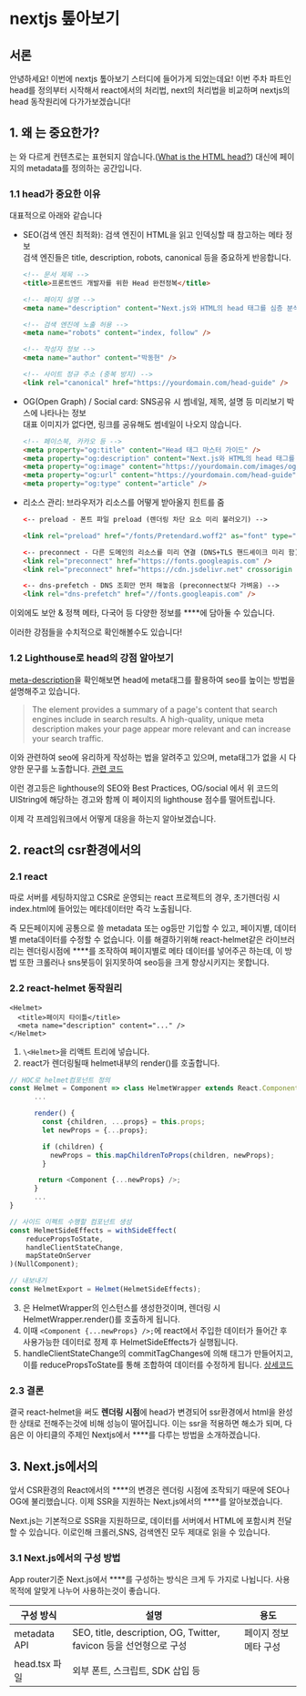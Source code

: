 # nextjs 톺아보기

## 서론

안녕하세요! 이번에 nextjs 톺아보기 스터디에 들어가게 되었는데요! 이번 주차 파트인 head를 정의부터 시작해서 react에서의 처리법, next의 처리법을 비교하며 nextjs의 head 동작원리에 다가가보겠습니다!

## 1\. 왜 는 중요한가?

는 와 다르게 컨텐츠로는 표현되지 않습니다.([What is the HTML head?](https://developer.mozilla.org/en-US/docs/Learn_web_development/Core/Structuring_content/Webpage_metadata#what_is_the_html_head)) 대신에 페이지의 metadata를 정의하는 공간입니다.

### 1.1 head가 중요한 이유

대표적으로 아래와 같습니다

- SEO(검색 엔진 최적화): 검색 엔진이 HTML을 읽고 인덱싱할 때 참고하는 메타 정보  
   검색 엔진들은 title, description, robots, canonical 등을 중요하게 반응합니다.

  ```html
  <!-- 문서 제목 -->
  <title>프론트엔드 개발자를 위한 Head 완전정복</title>

  <!-- 페이지 설명 -->
  <meta name="description" content="Next.js와 HTML의 head 태그를 심층 분석하고 SEO 최적화 방법을 소개합니다." />

  <!-- 검색 엔진에 노출 허용 -->
  <meta name="robots" content="index, follow" />

  <!-- 작성자 정보 -->
  <meta name="author" content="박동현" />

  <!-- 사이트 정규 주소 (중복 방지) -->
  <link rel="canonical" href="https://yourdomain.com/head-guide" />
  ```

- OG(Open Graph) / Social card: SNS공유 시 썸네일, 제목, 설명 등 미리보기 박스에 나타나는 정보  
   대표 이미지가 없다면, 링크를 공유해도 썸네일이 나오지 않습니다.

  ```html
  <!-- 페이스북, 카카오 등 -->
  <meta property="og:title" content="Head 태그 마스터 가이드" />
  <meta property="og:description" content="Next.js와 HTML의 head 태그를 활용해 SEO와 OG를 최적화하는 방법을 설명합니다." />
  <meta property="og:image" content="https://yourdomain.com/images/og-head-guide.png" />
  <meta property="og:url" content="https://yourdomain.com/head-guide" />
  <meta property="og:type" content="article" />
  ```

- 리소스 관리: 브라우저가 리소스를 어떻게 받아올지 힌트를 줌

  ```html
  <-- preload - 폰트 파일 preload (렌더링 차단 요소 미리 불러오기) -->

  <link rel="preload" href="/fonts/Pretendard.woff2" as="font" type="font/woff2" crossorigin="anonymous" />

  <-- preconnect - 다른 도메인의 리소스를 미리 연결 (DNS+TLS 핸드셰이크 미리 함) - 외부 리소스 도메인 preconnect -->
  <link rel="preconnect" href="https://fonts.googleapis.com" />
  <link rel="preconnect" href="https://cdn.jsdelivr.net" crossorigin />

  <-- dns-prefetch - DNS 조회만 먼저 해놓음 (preconnect보다 가벼움) -->
  <link rel="dns-prefetch" href="//fonts.googleapis.com" />
  ```

이외에도 보안 & 정책 메타, 다국어 등 다양한 정보를 **<head>**에 담아둘 수 있습니다.

이러한 강점들을 수치적으로 확인해볼수도 있습니다!

### 1.2 Lighthouse로 head의 강점 알아보기

[meta-description](https://developer.chrome.com/docs/lighthouse/seo/meta-description)을 확인해보면 head에 meta태그를 활용하여 seo를 높이는 방법을 설명해주고 있습니다.

> The element provides a summary of a page's content that search engines include in search results. A high-quality, unique meta description makes your page appear more relevant and can increase your search traffic.

이와 관련하여 seo에 유리하게 작성하는 법을 알려주고 있으며, meta태그가 없을 시 다양한 문구를 노출합니다. [관련 코드](https://github.com/GoogleChrome/lighthouse/blob/main/core/audits/seo/meta-description.js)

이런 경고등은 lighthouse의 SEO와 Best Practices, OG/social 에서 위 코드의 UIString에 해당하는 경고와 함께 이 페이지의 lighthouse 점수를 떨어트립니다.

이제 각 프레임워크에서 어떻게 대응을 하는지 알아보겠습니다.

## 2\. react의 csr환경에서의 <head>

### 2.1 react

따로 서버를 세팅하지않고 CSR로 운영되는 react 프로젝트의 경우, 초기렌더링 시 index.html에 들어있는 메타데이터만 즉각 노출됩니다.

즉 모든페이지에 공통으로 쓸 metadata 또는 og등만 기입할 수 있고, 페이지별, 데이터별 meta데이터를 수정할 수 없습니다. 이를 해결하기위해 react-helmet같은 라이브러리는 렌더링시점에 **<head>**를 조작하여 페이지별로 메타 데이터를 넣어주곤 하는데, 이 방법 또한 크롤러나 sns봇등이 읽지못하여 seo등을 크게 향상시키지는 못합니다.

### 2.2 react-helmet 동작원리

```react
<Helmet>
  <title>페이지 타이틀</title>
  <meta name="description" content="..." />
</Helmet>
```

1. `\<Helmet>`을 리액트 트리에 넣습니다.
2. react가 렌더링될때 helmet내부의 render()를 호출합니다.

```javascript
// HOC로 helmet컴포넌트 정의
const Helmet = Component => class HelmetWrapper extends React.Component {
      ...

      render() {
        const {children, ...props} = this.props;
        let newProps = {...props};

        if (children) {
          newProps = this.mapChildrenToProps(children, newProps);
        }

       return <Component {...newProps} />;
      }
      ...
}

// 사이드 이펙트 수행할 컴포넌트 생성
const HelmetSideEffects = withSideEffect(
    reducePropsToState,
    handleClientStateChange,
    mapStateOnServer
)(NullComponent);

// 내보내기
const HelmetExport = Helmet(HelmetSideEffects);
```

3. <Helmet>은 HelmetWrapper의 인스턴스를 생성한것이며, 렌더링 시 HelmetWrapper.render()를 호출하게 됩니다.
4. 이때 `<Component {...newProps} />;`에 react에서 주입한 데이터가 들어간 후 사용가능한 데이터로 정제 후 HelmetSideEffects가 실행됩니다.
5. handleClientStateChange의 commitTagChanges에 의해 태그가 만들어지고, 이를 reducePropsToState를 통해 조합하여 <head>데이터를 수정하게 됩니다. [상세코드](https://github.com/nfl/react-helmet/blob/master/src/HelmetUtils.js)

### 2.3 결론

결국 react-helmet을 써도 **렌더링 시점**에 head가 변경되어 ssr환경에서 html을 완성한 상태로 전해주는것에 비해 성능이 떨어집니다. 이는 ssr을 적용하면 해소가 되며, 다음은 이 아티클의 주제인 Nextjs에서 **<head>**를 다루는 방법을 소개하겠습니다.

## 3\. Next.js에서의 <head>

앞서 CSR환경의 React에서의 **<head>**의 변경은 렌더링 시점에 조작되기 때문에 SEO나 OG에 불리했습니다. 이제 SSR을 지원하는 Next.js에서의 **<head>**를 알아보겠습니다.

Next.js는 기본적으로 SSR을 지원하므로, **<head>** 데이터를 서버에서 HTML에 포함시켜 전달할 수 있습니다. 이로인해 크롤러,SNS, 검색엔진 모두 제대로 읽을 수 있습니다.

### 3.1 Next.js에서의 <head> 구성 방법

App router기준 Next.js에서 **<head>**를 구성하는 방식은 크게 두 가지로 나뉩니다. 사용 목적에 알맞게 나누어 사용하는것이 좋습니다.

| 구성 방식     | 설명                                                               | 용도                          |
| ------------- | ------------------------------------------------------------------ | ----------------------------- |
| metadata API  | SEO, title, description, OG, Twitter, favicon 등을 선언형으로 구성 | 페이지 정보 메타 구성         |
| head.tsx 파일 | 외부 폰트, 스크립트, SDK 삽입 등 <script>,<link> 구성              | 리소스 삽입, 커스텀 제어 필요 |

📎 [공식 문서: Metadata API](https://nextjs.org/docs/app/building-your-application/optimizing/metadata)  
📎 [공식 문서: head.tsx 파일 구성](https://nextjs.org/docs/app/api-reference/file-conventions/head)

우선 metadata API 부터 둘러보겠습니다.

### 3.2 metadata API

metadata는 **<script>**와 **<link>**를 제외한 모든 메타 정보를 선언형으로 정의할 수 있는 API입니다.

page나 layout에 예약된 변수명 metadata나 generateMetadata를 내보내면 SSR시 next.js가 자동으로 파싱하여 에 삽입해줍니다.

```text
클라이언트 요청
   ↓
NextServer.getRequestHandler()
   ↓
renderToHTMLOrFlight (app-render.tsx)
   ↓
createComponentTree → getMetadataComponents()
   ↓
resolveMetadata()
   ↓
resolveMetadataElements()
   ↓
MetadataTree (JSX) → <head> 렌더링 시 삽입
```

**핵심 소스 파일**

- [renderToHTMLOrFlight](https://github.com/vercel/next.js/blob/canary/packages/next/src/server/app-render/app-render.tsx)
- [createMetadataComponents](https://github.com/vercel/next.js/blob/canary/packages/next/src/lib/metadata/create-metadata-components.tsx)
- [resolveMetadata](https://github.com/vercel/next.js/blob/canary/packages/next/src/lib/metadata/resolve-metadata.ts)
- [resolveMetadataElements](https://github.com/vercel/next.js/blob/canary/packages/next/src/lib/metadata/resolve-elements.ts)

### 3.3 head.tsx

meta api는 seo/og중심의 정보에 최적화되어있어 외부 리소스 삽입에는 적합하지 않습니다. 이는 head.tsx를 사용하면 됩니다.

```tsx
export default function Head() {
  return (
    <>
      <link rel='preconnect' href='https://fonts.googleapis.com' />
      <link href='https://fonts.googleapis.com/css2?family=Inter&display=swap' rel='stylesheet' />
    </>
  );
}
```

### 3.4 결론

next는 metadata api와 head를 분리하여, 정적 메타 데이터와 동적 메타데이터, 외부 리소스 등을 명확히 구분할 수 있도록 설계하였으며, 성능 및 유지보수 측면에서 용이합니다.# \[nextjs 톺아보기\]

## 서론

안녕하세요! 이번에 nextjs 톺아보기 스터디에 들어가게 되었는데요! 이번 주차 파트인 head를 정의부터 시작해서 react에서의 처리법, next의 처리법을 비교하며 nextjs의 head 동작원리에 다가가보겠습니다!

## 1\. 왜 는 중요한가?

는 와 다르게 컨텐츠로는 표현되지 않습니다.([What is the HTML head?](https://developer.mozilla.org/en-US/docs/Learn_web_development/Core/Structuring_content/Webpage_metadata#what_is_the_html_head)) 대신에 페이지의 metadata를 정의하는 공간입니다.

### 1.1 head가 중요한 이유

대표적으로 아래와 같습니다

- SEO(검색 엔진 최적화): 검색 엔진이 HTML을 읽고 인덱싱할 때 참고하는 메타 정보  
   검색 엔진들은 title, description, robots, canonical 등을 중요하게 반응합니다.

  ```html
  <!-- 문서 제목 -->
  <title>프론트엔드 개발자를 위한 Head 완전정복</title>

  <!-- 페이지 설명 -->
  <meta name="description" content="Next.js와 HTML의 head 태그를 심층 분석하고 SEO 최적화 방법을 소개합니다." />

  <!-- 검색 엔진에 노출 허용 -->
  <meta name="robots" content="index, follow" />

  <!-- 작성자 정보 -->
  <meta name="author" content="박동현" />

  <!-- 사이트 정규 주소 (중복 방지) -->
  <link rel="canonical" href="https://yourdomain.com/head-guide" />
  ```

- OG(Open Graph) / Social card: SNS공유 시 썸네일, 제목, 설명 등 미리보기 박스에 나타나는 정보  
   대표 이미지가 없다면, 링크를 공유해도 썸네일이 나오지 않습니다.

  ```html
  <!-- 페이스북, 카카오 등 -->
  <meta property="og:title" content="Head 태그 마스터 가이드" />
  <meta property="og:description" content="Next.js와 HTML의 head 태그를 활용해 SEO와 OG를 최적화하는 방법을 설명합니다." />
  <meta property="og:image" content="https://yourdomain.com/images/og-head-guide.png" />
  <meta property="og:url" content="https://yourdomain.com/head-guide" />
  <meta property="og:type" content="article" />
  ```

- 리소스 관리: 브라우저가 리소스를 어떻게 받아올지 힌트를 줌

  ```html
  <-- preload - 폰트 파일 preload (렌더링 차단 요소 미리 불러오기) -->

  <link rel="preload" href="/fonts/Pretendard.woff2" as="font" type="font/woff2" crossorigin="anonymous" />

  <-- preconnect - 다른 도메인의 리소스를 미리 연결 (DNS+TLS 핸드셰이크 미리 함) - 외부 리소스 도메인 preconnect -->
  <link rel="preconnect" href="https://fonts.googleapis.com" />
  <link rel="preconnect" href="https://cdn.jsdelivr.net" crossorigin />

  <-- dns-prefetch - DNS 조회만 먼저 해놓음 (preconnect보다 가벼움) -->
  <link rel="dns-prefetch" href="//fonts.googleapis.com" />
  ```

이외에도 보안 & 정책 메타, 다국어 등 다양한 정보를 **<head>**에 담아둘 수 있습니다.

이러한 강점들을 수치적으로 확인해볼수도 있습니다!

### 1.2 Lighthouse로 head의 강점 알아보기

[meta-description](https://developer.chrome.com/docs/lighthouse/seo/meta-description)을 확인해보면 head에 meta태그를 활용하여 seo를 높이는 방법을 설명해주고 있습니다.

> The element provides a summary of a page's content that search engines include in search results. A high-quality, unique meta description makes your page appear more relevant and can increase your search traffic.

이와 관련하여 seo에 유리하게 작성하는 법을 알려주고 있으며, meta태그가 없을 시 다양한 문구를 노출합니다. [관련 코드](https://github.com/GoogleChrome/lighthouse/blob/main/core/audits/seo/meta-description.js)

이런 경고등은 lighthouse의 SEO와 Best Practices, OG/social 에서 위 코드의 UIString에 해당하는 경고와 함께 이 페이지의 lighthouse 점수를 떨어트립니다.

이제 각 프레임워크에서 어떻게 대응을 하는지 알아보겠습니다.

## 2\. react의 csr환경에서의 <head>

### 2.1 react

따로 서버를 세팅하지않고 CSR로 운영되는 react 프로젝트의 경우, 초기렌더링 시 index.html에 들어있는 메타데이터만 즉각 노출됩니다.

즉 모든페이지에 공통으로 쓸 metadata 또는 og등만 기입할 수 있고, 페이지별, 데이터별 meta데이터를 수정할 수 없습니다. 이를 해결하기위해 react-helmet같은 라이브러리는 렌더링시점에 **<head>**를 조작하여 페이지별로 메타 데이터를 넣어주곤 하는데, 이 방법 또한 크롤러나 sns봇등이 읽지못하여 seo등을 크게 향상시키지는 못합니다.

### 2.2 react-helmet 동작원리

```react
<Helmet>
  <title>페이지 타이틀</title>
  <meta name="description" content="..." />
</Helmet>
```

1. `\<Helmet>`을 리액트 트리에 넣습니다.
2. react가 렌더링될때 helmet내부의 render()를 호출합니다.

```javascript
// HOC로 helmet컴포넌트 정의
const Helmet = Component => class HelmetWrapper extends React.Component {
      ...

      render() {
        const {children, ...props} = this.props;
        let newProps = {...props};

        if (children) {
          newProps = this.mapChildrenToProps(children, newProps);
        }

       return <Component {...newProps} />;
      }
      ...
}

// 사이드 이펙트 수행할 컴포넌트 생성
const HelmetSideEffects = withSideEffect(
    reducePropsToState,
    handleClientStateChange,
    mapStateOnServer
)(NullComponent);

// 내보내기
const HelmetExport = Helmet(HelmetSideEffects);
```

3. <Helmet>은 HelmetWrapper의 인스턴스를 생성한것이며, 렌더링 시 HelmetWrapper.render()를 호출하게 됩니다.
4. 이때 `<Component {...newProps} />;`에 react에서 주입한 데이터가 들어간 후 사용가능한 데이터로 정제 후 HelmetSideEffects가 실행됩니다.
5. handleClientStateChange의 commitTagChanges에 의해 태그가 만들어지고, 이를 reducePropsToState를 통해 조합하여 <head>데이터를 수정하게 됩니다. [상세코드](https://github.com/nfl/react-helmet/blob/master/src/HelmetUtils.js)

### 2.3 결론

결국 react-helmet을 써도 **렌더링 시점**에 head가 변경되어 ssr환경에서 html을 완성한 상태로 전해주는것에 비해 성능이 떨어집니다. 이는 ssr을 적용하면 해소가 되며, 다음은 이 아티클의 주제인 Nextjs에서 **<head>**를 다루는 방법을 소개하겠습니다.

## 3\. Next.js에서의 <head>

앞서 CSR환경의 React에서의 **<head>**의 변경은 렌더링 시점에 조작되기 때문에 SEO나 OG에 불리했습니다. 이제 SSR을 지원하는 Next.js에서의 **<head>**를 알아보겠습니다.

Next.js는 기본적으로 SSR을 지원하므로, **<head>** 데이터를 서버에서 HTML에 포함시켜 전달할 수 있습니다. 이로인해 크롤러,SNS, 검색엔진 모두 제대로 읽을 수 있습니다.

### 3.1 Next.js에서의 <head> 구성 방법

App router기준 Next.js에서 **<head>**를 구성하는 방식은 크게 두 가지로 나뉩니다. 사용 목적에 알맞게 나누어 사용하는것이 좋습니다.

| 구성 방식     | 설명                                                               | 용도                          |
| ------------- | ------------------------------------------------------------------ | ----------------------------- |
| metadata API  | SEO, title, description, OG, Twitter, favicon 등을 선언형으로 구성 | 페이지 정보 메타 구성         |
| head.tsx 파일 | 외부 폰트, 스크립트, SDK 삽입 등 <script>,<link> 구성              | 리소스 삽입, 커스텀 제어 필요 |

📎 [공식 문서: Metadata API](https://nextjs.org/docs/app/building-your-application/optimizing/metadata)  
📎 [공식 문서: head.tsx 파일 구성](https://nextjs.org/docs/app/api-reference/file-conventions/head)

우선 metadata API 부터 둘러보겠습니다.

### 3.2 metadata API

metadata는 **<script>**와 **<link>**를 제외한 모든 메타 정보를 선언형으로 정의할 수 있는 API입니다.

page나 layout에 예약된 변수명 metadata나 generateMetadata를 내보내면 SSR시 next.js가 자동으로 파싱하여 에 삽입해줍니다.

```text
클라이언트 요청
   ↓
NextServer.getRequestHandler()
   ↓
renderToHTMLOrFlight (app-render.tsx)
   ↓
createComponentTree → getMetadataComponents()
   ↓
resolveMetadata()
   ↓
resolveMetadataElements()
   ↓
MetadataTree (JSX) → <head> 렌더링 시 삽입
```

**핵심 소스 파일**

- [renderToHTMLOrFlight](https://github.com/vercel/next.js/blob/canary/packages/next/src/server/app-render/app-render.tsx)
- [createMetadataComponents](https://github.com/vercel/next.js/blob/canary/packages/next/src/lib/metadata/create-metadata-components.tsx)
- [resolveMetadata](https://github.com/vercel/next.js/blob/canary/packages/next/src/lib/metadata/resolve-metadata.ts)
- [resolveMetadataElements](https://github.com/vercel/next.js/blob/canary/packages/next/src/lib/metadata/resolve-elements.ts)

### 3.3 head.tsx

meta api는 seo/og중심의 정보에 최적화되어있어 외부 리소스 삽입에는 적합하지 않습니다. 이는 head.tsx를 사용하면 됩니다.

```tsx
export default function Head() {
  return (
    <>
      <link rel='preconnect' href='https://fonts.googleapis.com' />
      <link href='https://fonts.googleapis.com/css2?family=Inter&display=swap' rel='stylesheet' />
    </>
  );
}
```

### 3.4 결론

next는 metadata api와 head를 분리하여, 정적 메타 데이터와 동적 메타데이터, 외부 리소스 등을 명확히 구분할 수 있도록 설계하였으며, 성능 및 유지보수 측면에서 용이합니다.
